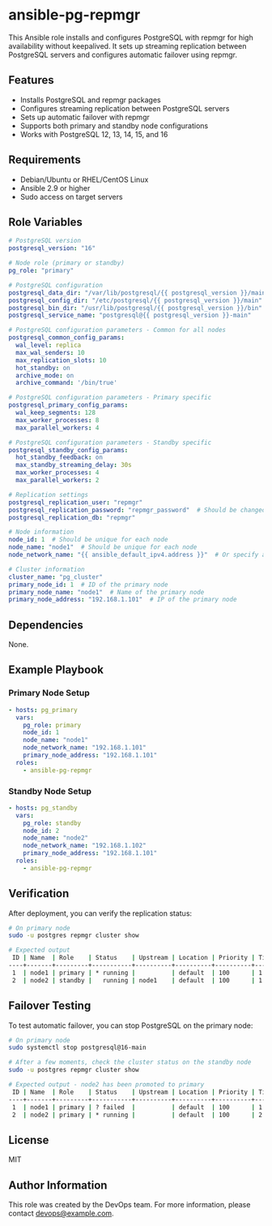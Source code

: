 # ansible-pg-repmgr

This Ansible role installs and configures PostgreSQL with repmgr for high availability without keepalived. It sets up streaming replication between PostgreSQL servers and configures automatic failover using repmgr.

## Features

- Installs PostgreSQL and repmgr packages
- Configures streaming replication between PostgreSQL servers
- Sets up automatic failover with repmgr
- Supports both primary and standby node configurations
- Works with PostgreSQL 12, 13, 14, 15, and 16

## Requirements

- Debian/Ubuntu or RHEL/CentOS Linux
- Ansible 2.9 or higher
- Sudo access on target servers

## Role Variables

```yaml
# PostgreSQL version
postgresql_version: "16"

# Node role (primary or standby)
pg_role: "primary"

# PostgreSQL configuration
postgresql_data_dir: "/var/lib/postgresql/{{ postgresql_version }}/main"
postgresql_config_dir: "/etc/postgresql/{{ postgresql_version }}/main"
postgresql_bin_dir: "/usr/lib/postgresql/{{ postgresql_version }}/bin"
postgresql_service_name: "postgresql@{{ postgresql_version }}-main"

# PostgreSQL configuration parameters - Common for all nodes
postgresql_common_config_params:
  wal_level: replica
  max_wal_senders: 10
  max_replication_slots: 10
  hot_standby: on
  archive_mode: on
  archive_command: '/bin/true'

# PostgreSQL configuration parameters - Primary specific
postgresql_primary_config_params:
  wal_keep_segments: 128
  max_worker_processes: 8
  max_parallel_workers: 4

# PostgreSQL configuration parameters - Standby specific
postgresql_standby_config_params:
  hot_standby_feedback: on
  max_standby_streaming_delay: 30s
  max_worker_processes: 4
  max_parallel_workers: 2

# Replication settings
postgresql_replication_user: "repmgr"
postgresql_replication_password: "repmgr_password"  # Should be changed and stored securely
postgresql_replication_db: "repmgr"

# Node information
node_id: 1  # Should be unique for each node
node_name: "node1"  # Should be unique for each node
node_network_name: "{{ ansible_default_ipv4.address }}"  # Or specify a static IP

# Cluster information
cluster_name: "pg_cluster"
primary_node_id: 1  # ID of the primary node
primary_node_name: "node1"  # Name of the primary node
primary_node_address: "192.168.1.101"  # IP of the primary node
```

## Dependencies

None.

## Example Playbook

### Primary Node Setup

```yaml
- hosts: pg_primary
  vars:
    pg_role: primary
    node_id: 1
    node_name: "node1"
    node_network_name: "192.168.1.101"
    primary_node_address: "192.168.1.101"
  roles:
    - ansible-pg-repmgr
```

### Standby Node Setup

```yaml
- hosts: pg_standby
  vars:
    pg_role: standby
    node_id: 2
    node_name: "node2"
    node_network_name: "192.168.1.102"
    primary_node_address: "192.168.1.101"
  roles:
    - ansible-pg-repmgr
```

## Verification

After deployment, you can verify the replication status:

```bash
# On primary node
sudo -u postgres repmgr cluster show

# Expected output
 ID | Name  | Role    | Status    | Upstream | Location | Priority | Timeline | Connection string
----+-------+---------+-----------+----------+----------+----------+----------+-------------------------------
 1  | node1 | primary | * running |          | default  | 100      | 1        | host=192.168.1.101 dbname=repmgr user=repmgr
 2  | node2 | standby |   running | node1    | default  | 100      | 1        | host=192.168.1.102 dbname=repmgr user=repmgr
```

## Failover Testing

To test automatic failover, you can stop PostgreSQL on the primary node:

```bash
# On primary node
sudo systemctl stop postgresql@16-main

# After a few moments, check the cluster status on the standby node
sudo -u postgres repmgr cluster show

# Expected output - node2 has been promoted to primary
 ID | Name  | Role    | Status    | Upstream | Location | Priority | Timeline | Connection string
----+-------+---------+-----------+----------+----------+----------+----------+-------------------------------
 1  | node1 | primary | ? failed  |          | default  | 100      | 1        | host=192.168.1.101 dbname=repmgr user=repmgr
 2  | node2 | primary | * running |          | default  | 100      | 2        | host=192.168.1.102 dbname=repmgr user=repmgr
```

## License

MIT

## Author Information

This role was created by the DevOps team. For more information, please contact devops@example.com.